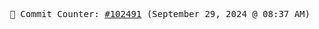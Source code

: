 <p align="center">
    <samp>
        📮 Commit Counter: <a href="https://github.com/Javascript-void0/Javascript-void0/commits/main">#102491</a> (September 29, 2024 @ 08:37 AM)
    </samp>
</p>